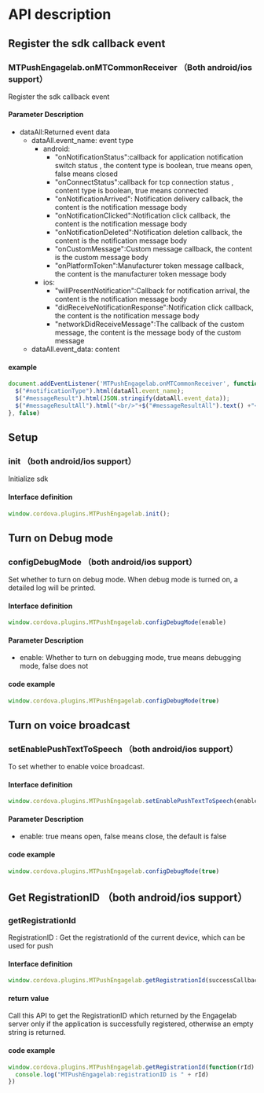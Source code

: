 # API description

## Register the sdk callback event

### MTPushEngagelab.onMTCommonReceiver （Both android/ios support）

Register the sdk callback event

#### Parameter Description
- dataAll:Returned event data
  - dataAll.event_name:  event type
    - android:
      - "onNotificationStatus":callback for application notification switch status , the content type is boolean, true means open, false means closed
      - "onConnectStatus":callback for tcp connection status , content type is boolean, true means connected
      - "onNotificationArrived": Notification delivery callback, the content is the notification message body
      - "onNotificationClicked":Notification click callback, the content is the notification message body
      - "onNotificationDeleted":Notification deletion callback, the content is the notification message body
      - "onCustomMessage":Custom message callback, the content is the custom message body
      - "onPlatformToken":Manufacturer token message callback, the content is the manufacturer token message body
    - ios:
      - "willPresentNotification":Callback for notification arrival, the content is the notification message body
      - "didReceiveNotificationResponse":Notification click callback, the content is the notification message body
      - "networkDidReceiveMessage":The callback of the custom message, the content is the message body of the custom message
  - dataAll.event_data: content


#### example

```js
document.addEventListener('MTPushEngagelab.onMTCommonReceiver', function (dataAll) {
  $("#notificationType").html(dataAll.event_name);
  $("#messageResult").html(JSON.stringify(dataAll.event_data));
  $("#messageResultAll").html("<br/>"+$("#messageResultAll").text() +"<br/>"+ JSON.stringify(dataAll));
}, false)
```

## Setup

### init （both android/ios support）

Initialize sdk

#### Interface definition

```js
window.cordova.plugins.MTPushEngagelab.init();
```

## Turn on Debug mode

### configDebugMode （both android/ios support）

Set whether to turn on debug mode. When debug mode is turned on, a detailed log will be printed.

#### Interface definition

```js
window.cordova.plugins.MTPushEngagelab.configDebugMode(enable)
```

#### Parameter Description

- enable: Whether to turn on debugging mode, true means debugging mode, false does not

#### code example

```js
window.cordova.plugins.MTPushEngagelab.configDebugMode(true)
```

## Turn on voice broadcast

### setEnablePushTextToSpeech （both android/ios support）

To set whether to enable voice broadcast.

#### Interface definition

```js
window.cordova.plugins.MTPushEngagelab.setEnablePushTextToSpeech(enable)
```

#### Parameter Description

- enable: true means open, false means close, the default is false

#### code example

```js
window.cordova.plugins.MTPushEngagelab.configDebugMode(true)
```

## Get RegistrationID （both android/ios support）

### getRegistrationId

RegistrationID :
Get the registrationId of the current device, which can be used for push

#### Interface definition

```js
window.cordova.plugins.MTPushEngagelab.getRegistrationId(successCallback)
```

#### return value

Call this API to get the RegistrationID which returned by the Engagelab server only if the application is successfully registered, otherwise an empty string is returned.

#### code example

```js
window.cordova.plugins.MTPushEngagelab.getRegistrationId(function(rId) {
  console.log("MTPushEngagelab:registrationID is " + rId)
})
```
